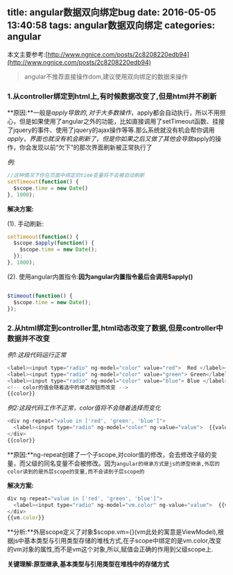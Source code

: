 title: angular数据双向绑定bug
date: 2016-05-05 13:40:58
tags: angular数据双向绑定
categories: angular
---
本文主要参考:[http://www.ngnice.com/posts/2c8208220edb94](http://www.ngnice.com/posts/2c8208220edb94)

>angular不推荐直接操作dom,建议使用双向绑定的数据来操作

### 1.从controller绑定到html上,有时候数据改变了,但是html并不刷新

**原因:**一般是$apply导致的,对于大多数操作，$apply都会自动执行，所以不用担心，但是如果使用了angular之外的功能，比如直接调用了setTimeout函数、挂接了jquery的事件、使用了jquery的ajax操作等等.那么系统就没有机会帮你调用$apply，界面也就没有机会刷新了，但是你如果之后又做了其他会导致$apply的操作，你会发现以前“欠下”的那次界面刷新被正常执行了

*例:*
``` javascript
//这种情况下你在页面中绑定的time变量将不会被自动刷新
setTimeout(function() {
  $scope.time = new Date()
}, 1000);
```

**解决方案:**

(1). 手动刷新:
``` javascript
setTimeout(function() {
  $scope.$apply(function() {
    $scope.time = new Date();
  });
}, 1000);
```
(2). 使用angular内置指令:**因为angular内置指令最后会调用$apply()**
``` javascript

$timeout(function() {
  $scope.time = new Date();
});

```
<!-- more -->

### 2.从html绑定到controller里,html动态改变了数据,但是controller中数据并不改变
*例1:这段代码运行正常*
``` javascript
<label><input type="radio" ng-model="color" value="red">  Red </label><br/>
<label><input type="radio" ng-model="color" value="green"> Green</label><br/>
<label><input type="radio" ng-model="color" value="blue"> Blue </label><br/>
<!-- color的值会随着选中的单选按钮而改变 -->
{{color}}
```
*例2:这段代码工作不正常，color值将不会随着选择而变化*
``` javascript
<div ng-repeat="value in ['red', 'green', 'blue']">
  <label><input type="radio" ng-model="color" ng-value="value">  {{value}} </label>
</div>
{{color}}
```
**原因:**ng-repeat创建了一个子scope,对color值的修改，会去修改子级的变量，而父级的同名变量不会被修改。因为`angular的继承方式是js的原型继承,外层的color读到的是外层scope的变量,而不会读到子层scope的`

**解决方案:**
``` javascript
div ng-repeat="value in ['red', 'green', 'blue']">
  <label><input type="radio" ng-model="vm.color" ng-value="value">  {{value}} </label>
</div>
{{vm.color}}
```
**分析:**外层scope定义了对象$scope.vm={}(vm此处的寓意是ViewModel),根据js中基本类型与引用类型存储的堆栈方式,在子scope中绑定的是vm.color,改变的vm对象的属性,而不是vm这个对象,所以,赋值会正确的作用到父级scope上.

**关键理解:原型继承,基本类型与引用类型在堆栈中的存储方式**
